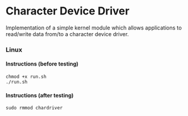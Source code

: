 # Character Device Driver

Implementation of a simple kernel module which allows applications to read/write data from/to a character device driver.

### Linux

#### Instructions (before testing)
```
chmod +x run.sh
./run.sh 
```

#### Instructions (after testing)
```
sudo rmmod chardriver
```
